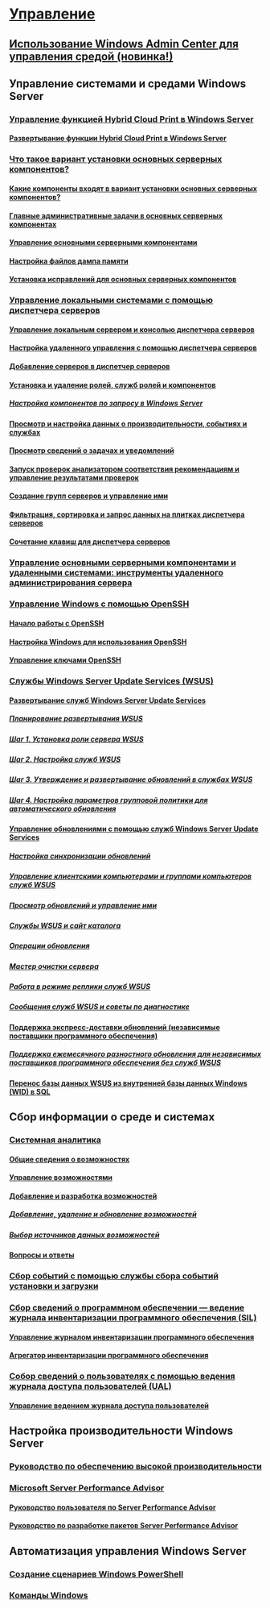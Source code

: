 # [Управление](manage-windows-server.md)
## [Использование Windows Admin Center для управления средой (новинка!)](../manage/windows-admin-center/overview.md)
## Управление системами и средами Windows Server
### [Управление функцией Hybrid Cloud Print в Windows Server](hybrid-cloud-print/hybrid-cloud-print-overview.md)
#### [Развертывание функции Hybrid Cloud Print в Windows Server](hybrid-cloud-print/hybrid-cloud-print-deploy.md)
### [Что такое вариант установки основных серверных компонентов?](server-core/what-is-server-core.md)
#### [Какие компоненты входят в вариант установки основных серверных компонентов?](server-core/server-core-roles-and-services.md)
#### [Главные административные задачи в основных серверных компонентах](server-core/server-core-administer.md)
#### [Управление основными серверными компонентами](server-core/server-core-manage.md)
#### [Настройка файлов дампа памяти](server-core/server-core-memory-dump.md)
#### [Установка исправлений для основных серверных компонентов](server-core/server-core-servicing.md)
### [Управление локальными системами с помощью диспетчера серверов](server-manager/server-manager.md)
#### [Управление локальным сервером и консолью диспетчера серверов](server-manager/manage-the-local-server-and-the-server-manager-console.md)
#### [Настройка удаленного управления с помощью диспетчера серверов](server-manager/configure-remote-management-in-server-manager.md)
#### [Добавление серверов в диспетчер серверов](server-manager/add-servers-to-server-manager.md)
#### [Установка и удаление ролей, служб ролей и компонентов](server-manager/install-or-uninstall-roles-role-services-or-features.md)
##### [Настройка компонентов по запросу в Windows Server](server-manager/configure-features-on-demand-in-windows-server.md)
#### [Просмотр и настройка данных о производительности, событиях и службах](server-manager/view-and-configure-performance-event-and-service-data.md)
#### [Просмотр сведений о задачах и уведомлений](server-manager/view-task-details-and-notifications.md)
#### [Запуск проверок анализатором соответствия рекомендациям и управление результатами проверок](server-manager/run-best-practices-analyzer-scans-and-manage-scan-results.md)
#### [Создание групп серверов и управление ими](server-manager/create-and-manage-server-groups.md)
#### [Фильтрация, сортировка и запрос данных на плитках диспетчера серверов](server-manager/filter-sort-and-query-data-in-server-manager-tiles.md)
#### [Сочетание клавиш для диспетчера серверов](server-manager/keyboard-shortcuts-for-server-manager.md)
### [Управление основными серверными компонентами и удаленными системами: инструменты удаленного администрирования сервера](../remote/remote-server-administration-tools.md)
### [Управление Windows с помощью OpenSSH](OpenSSH/OpenSSH_Overview.md)
#### [Начало работы с OpenSSH](OpenSSH/OpenSSH_Install_FirstUse.md)
#### [Настройка Windows для использования OpenSSH](OpenSSH/OpenSSH_Server_Configuration.md)
#### [Управление ключами OpenSSH](OpenSSH/OpenSSH_KeyManagement.md)
### [Службы Windows Server Update Services (WSUS)](windows-server-update-services/get-started/windows-server-update-services-wsus.md)
#### [Развертывание служб Windows Server Update Services](windows-server-update-services/deploy/deploy-windows-server-update-services.md)
##### [Планирование развертывания WSUS](windows-server-update-services/plan/plan-your-wsus-deployment.md)
##### [Шаг 1. Установка роли сервера WSUS](windows-server-update-services/deploy/1-install-the-wsus-server-role.md)
##### [Шаг 2. Настройка служб WSUS](windows-server-update-services/deploy/2-configure-wsus.md)
##### [Шаг 3. Утверждение и развертывание обновлений в службах WSUS](windows-server-update-services/deploy/3-approve-and-deploy-updates-in-wsus.md)
##### [Шаг 4. Настройка параметров групповой политики для автоматического обновления](windows-server-update-services/deploy/4-configure-group-policy-settings-for-automatic-updates.md)
#### [Управление обновлениями с помощью служб Windows Server Update Services](windows-server-update-services/manage/update-management-with-windows-server-update-services.md)
##### [Настройка синхронизации обновлений](windows-server-update-services/manage/setting-up-update-synchronizations.md)
##### [Управление клиентскими компьютерами и группами компьютеров служб WSUS](windows-server-update-services/manage/managing-wsus-client-computers-and-wsus-computer-groups.md)
##### [Просмотр обновлений и управление ими](windows-server-update-services/manage/viewing-and-managing-updates.md)
##### [Службы WSUS и сайт каталога](windows-server-update-services/manage/wsus-and-the-catalog-site.md)
##### [Операции обновления](windows-server-update-services/manage/updates-operations.md)
##### [Мастер очистки сервера](windows-server-update-services/manage/the-server-cleanup-wizard.md)
##### [Работа в режиме реплики служб WSUS](windows-server-update-services/manage/running-wsus-replica-mode.md)
##### [Сообщения служб WSUS и советы по диагностике](windows-server-update-services/manage/wsus-messages-and-troubleshooting-tips.md)
#### [Поддержка экспресс-доставки обновлений (независимые поставщики программного обеспечения)](windows-server-update-services/deploy/express-update-delivery-isv-support.md)
##### [Поддержка ежемесячного разностного обновления для независимых поставщиков программного обеспечения без служб WSUS](windows-server-update-services/deploy/monthly-delta-update-isv-support-without-WSUS.md)
#### [Перенос базы данных WSUS из внутренней базы данных Windows (WID) в SQL](windows-server-update-services/manage/wid-to-sql-migration.md)

## Сбор информации о среде и системах
### [Системная аналитика](..\manage\system-insights\overview.md)
#### [Общие сведения о возможностях](..\manage\system-insights\understanding-capabilities.md)
#### [Управление возможностями](..\manage\system-insights\managing-capabilities.md)
#### [Добавление и разработка возможностей](..\manage\system-insights\adding-and-developing-capabilities.md)
##### [Добавление, удаление и обновление возможностей](..\manage\system-insights\add-remove-update-capabilities.md)
##### [Выбор источников данных возможностей](..\manage\system-insights\data-sources.md)
#### [Вопросы и ответы](..\manage\system-insights\faq.md)
### [Сбор событий с помощью службы сбора событий установки и загрузки](Get-started-with-Setup-and-Boot-Event-Collection.md)
### [Сбор сведений о программном обеспечении — ведение журнала инвентаризации программного обеспечения (SIL)](software-inventory-logging/get-started-with-software-inventory-logging.md)
#### [Управление журналом инвентаризации программного обеспечения](software-inventory-logging/manage-software-inventory-logging.md)
#### [Агрегатор инвентаризации программного обеспечения](software-inventory-logging/software-inventory-logging-aggregator.md)
### [Собор сведений о пользователях с помощью ведения журнала доступа пользователей (UAL)](user-access-logging/get-started-with-user-access-logging.md)
#### [Управление ведением журнала доступа пользователей](user-access-logging/manage-user-access-logging.md)

## Настройка производительности Windows Server
### [Руководство по обеспечению высокой производительности](performance-tuning/index.md) 
### [Microsoft Server Performance Advisor](server-performance-advisor/microsoft-server-performance-advisor.md)
#### [Руководство пользователя по Server Performance Advisor](server-performance-advisor/server-performance-advisor-users-guide.md)
#### [Руководство по разработке пакетов Server Performance Advisor](server-performance-advisor/server-performance-advisor-pack-development-guide.md)

## Автоматизация управления Windows Server
### [Создание сценариев Windows PowerShell](/powershell/scripting/powershell-scripting?view=powershell-5.1)
### [Команды Windows](windows-commands/windows-commands.md)
